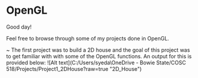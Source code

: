 # OpenGL

Good day!

Feel free to browse through some of my projects done in OpenGL. 

~ The first project was to build a 2D house and the goal of this project was to get familiar with with some of the OpenGL functions. An output for this is provided below: 
![Alt text](C:/Users/syeda\OneDrive - Bowie State/COSC 518/Projects/Project1_2DHouse?raw=true "2D_House")
